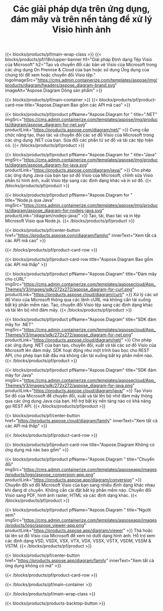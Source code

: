 ﻿---
title: Các giải pháp dựa trên ứng dụng, đám mây và trên nền tảng để xử lý Visio hình ảnh 
weight: 1110
url: /vi/
description: Tạo, xử lý và chuyển đổi các bản vẽ Visio của Microsoft thông qua API mã cao hoặc SDK dựa trên đám mây. Hoặc sử dụng các ứng dụng đa nền tảng của chúng tôi để xem hoặc chuyển đổi Visio tệp.
---
{{< blocks/products/pf/main-wrap-class >}}
{{< blocks/products/pf/i18n/upper-banner h1="Giải pháp Định dạng Tệp Visio của Microsoft" h2="Tạo và chuyển đổi các bản vẽ Visio của Microsoft trong các ứng dụng On Premise & Cloud của bạn hoặc sử dụng Ứng dụng của chúng tôi để xem hoặc chuyển đổi Visio tệp." logoImageSrc="https://cms.admin.containerize.com/templates/aspose/img/products/diagram/headers/aspose_diagram-brand.svg" imageAlt="Aspose.Diagram Dòng sản phẩm" >}}

{{< blocks/products/pf/main-container >}}
{{< blocks/products/pf/product-card-row title="Aspose.Diagram Bao gồm các API mã cao" >}}

{{< blocks/products/pf/product pfName="Aspose.Diagram for " title=".NET" imgSrc="https://cms.admin.containerize.com/templates/aspose/img/products/diagram/aspose_diagram-for-net.svg" productLink="https://products.aspose.com/diagram/net/" >}}
Cung cấp chức năng tạo, thao tác và chuyển đổi các sơ đồ Visio của Microsoft trong các ứng dụng .NET của bạn. Sửa đổi các phần tử sơ đồ và tải các tệp hiện có.
{{< /blocks/products/pf/product >}}

{{< blocks/products/pf/product pfName="Aspose.Diagram for " title="Java" imgSrc="https://cms.admin.containerize.com/templates/aspose/img/products/diagram/aspose_diagram-for-java.svg" productLink="https://products.aspose.com/diagram/java/" >}}
Cho phép các ứng dụng Java của bạn tạo sơ đồ Visio của Microsoft, chỉnh sửa Visio phần tử hình ảnh, xuất Visio tệp sang các định dạng khác và in sơ đồ.
{{< /blocks/products/pf/product >}}

{{< blocks/products/pf/product pfName="Aspose.Diagram for " title="Node.js qua Java" imgSrc="https://cms.admin.containerize.com/templates/aspose/img/products/diagram/aspose_diagram-for-nodejs-java.svg" productLink="/diagram/nodejs-java/" >}}
Tạo, tải, thao tác và in tệp Microsoft Visio qua Node.js.
{{< /blocks/products/pf/product >}}

{{< blocks/products/pf/center-button href="https://products.aspose.com/diagram/family/" innerText="Xem tất cả các API mã cao" >}}

{{< /blocks/products/pf/product-card-row >}}

{{< blocks/products/pf/product-card-row title="Aspose.Diagram Bao gồm các API mã thấp" >}}

{{< blocks/products/pf/product pfName="Aspose.Diagram" title="Đám mây cho cURL" imgSrc="https://cms.admin.containerize.com/templates/asposecloud/App_Themes/V3/images/sdk/272x272/aspose_diagram-for-curl.png" productLink="https://products.aspose.cloud/diagram/curl/" >}}
Xử lý các sơ đồ Visio của Microsoft thông qua các lệnh cURL mà không cần tải xuống bất kỳ phần mềm nào. Tạo, chuyển đổi Visio tệp sang các định dạng khác và tải lên bộ nhớ đám mây.
{{< /blocks/products/pf/product >}}

{{< blocks/products/pf/product pfName="Aspose.Diagram" title="SDK đám mây for .NET" imgSrc="https://cms.admin.containerize.com/templates/asposecloud/App_Themes/V3/images/sdk/272x272/aspose_diagram-for-net.png" productLink="https://products.aspose.cloud/diagram/net/" >}}
Cho phép các ứng dụng .NET của bạn tạo, chuyển đổi, xuất và tải các sơ đồ Visio của Microsoft lên đám mây. SDK hoạt động như một trình bao bọc cho REST API, cho phép bạn bắt đầu mà không cần tải xuống bất kỳ phần mềm nào.
{{< /blocks/products/pf/product >}}

{{< blocks/products/pf/product pfName="Aspose.Diagram" title="SDK đám mây for Java" imgSrc="https://cms.admin.containerize.com/templates/asposecloud/App_Themes/V3/images/sdk/272x272/aspose_diagram-for-java.png" productLink="https://products.aspose.cloud/diagram/java/" >}}
Tạo Visio Sơ đồ của Microsoft để chuyển đổi, xuất và tải lên bộ nhớ đám mây thông qua các ứng dụng Java của bạn. Hỗ trợ bất kỳ nền tảng nào có khả năng gọi REST API.
{{< /blocks/products/pf/product >}}

{{< blocks/products/pf/center-button href="https://products.aspose.cloud/diagram/family" innerText="Xem tất cả các API mã thấp" >}}

{{< /blocks/products/pf/product-card-row >}}

{{< blocks/products/pf/product-card-row title="Aspose.Diagram Không có ứng dụng mã nào bao gồm" >}}

{{< blocks/products/pf/product pfName="Aspose.Diagram " title="Chuyển đổi" imgSrc="https://cms.admin.containerize.com/templates/asposeapp/images/products/logo/aspose_conversion-app.png" productLink="https://products.aspose.app/diagram/conversion" >}}
Chuyển đổi sơ đồ Microsoft Visio của bạn sang nhiều định dạng khác nhau khi đang di chuyển. Không cần cài đặt bất kỳ phần mềm nào. Chuyển đổi Visio sang PDF, hình ảnh raster, HTML và các định dạng khác.
{{< /blocks/products/pf/product >}}

{{< blocks/products/pf/product pfName="Aspose.Diagram " title="Người xem" imgSrc="https://cms.admin.containerize.com/templates/asposeapp/images/products/logo/aspose_viewer-app.png" productLink="https://products.aspose.app/diagram/viewer" >}}
Thả hoặc tải lên sơ đồ Visio của Microsoft để xem nó dưới dạng hình ảnh. Hỗ trợ xem các định dạng VSD, VSDX, VSX, VTX, VDX, VSSX, VSTX, VSDM, VSSM & VSTM.
{{< /blocks/products/pf/product >}}

{{< blocks/products/pf/center-button href="https://products.aspose.app/diagram/family" innerText="Xem tất cả ứng dụng không có mã" >}}

{{< /blocks/products/pf/product-card-row >}}

{{< /blocks/products/pf/main-container >}}


{{< /blocks/products/pf/main-wrap-class >}}

{{< blocks/products/products-backtop-button >}}